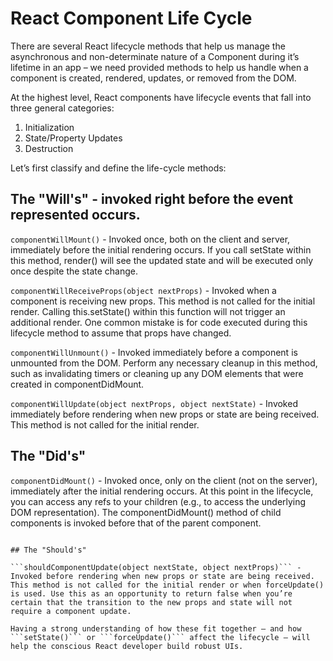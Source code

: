 # React Component Life Cycle

There are several React lifecycle methods that help us manage the asynchronous and non-determinate nature of a Component during it’s lifetime in an app – we need provided methods to help us handle when a component is created, rendered, updates, or removed from the DOM.

At the highest level, React components have lifecycle events that fall into three general categories:

1. Initialization
2. State/Property Updates
3. Destruction

Let’s first classify and define the life-cycle methods:

## The "Will's" - invoked right before the event represented occurs.

```componentWillMount()``` - Invoked once, both on the client and server, immediately before the initial rendering occurs. If you call setState within this method, render() will see the updated state and will be executed only once despite the state change.

```componentWillReceiveProps(object nextProps)``` - Invoked when a component is receiving new props. This method is not called for the initial render. Calling this.setState() within this function will not trigger an additional render. One common mistake is for code executed during this lifecycle method to assume that props have changed.

```componentWillUnmount()``` - Invoked immediately before a component is unmounted from the DOM. Perform any necessary cleanup in this method, such as invalidating timers or cleaning up any DOM elements that were created in componentDidMount.

```componentWillUpdate(object nextProps, object nextState)``` - Invoked immediately before rendering when new props or state are being received. This method is not called for the initial render.

## The "Did's"

```componentDidMount()``` - Invoked once, only on the client (not on the server), immediately after the initial rendering occurs. At this point in the lifecycle, you can access any refs to your children (e.g., to access the underlying DOM representation). The componentDidMount() method of child components is invoked before that of the parent component.

```componentDidUpdate(object prevProps, object prevState) - Invoked immediately after the component’s updates are flushed to the DOM. This method is not called for the initial render. Use this as an opportunity to operate on the DOM when the component has been updated.

## The "Should's"

```shouldComponentUpdate(object nextState, object nextProps)``` - Invoked before rendering when new props or state are being received. This method is not called for the initial render or when forceUpdate() is used. Use this as an opportunity to return false when you’re certain that the transition to the new props and state will not require a component update.

Having a strong understanding of how these fit together – and how ```setState()``` or ```forceUpdate()``` affect the lifecycle – will help the conscious React developer build robust UIs.
